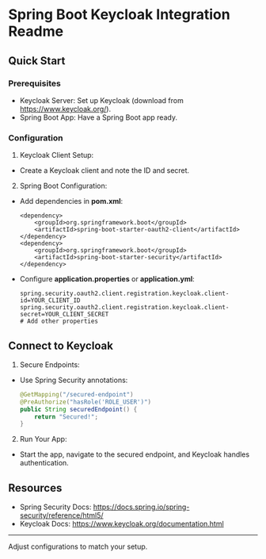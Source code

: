 # Spring Boot Keycloak Integration Readme

## Quick Start
### Prerequisites
- Keycloak Server: Set up Keycloak (download from https://www.keycloak.org/).
- Spring Boot App: Have a Spring Boot app ready.

### Configuration
1. Keycloak Client Setup:
- Create a Keycloak client and note the ID and secret.
2. Spring Boot Configuration:
- Add dependencies in **pom.xml**:
    ```
    <dependency>
        <groupId>org.springframework.boot</groupId>
        <artifactId>spring-boot-starter-oauth2-client</artifactId>
    </dependency>
    <dependency>
        <groupId>org.springframework.boot</groupId>
        <artifactId>spring-boot-starter-security</artifactId>
    </dependency>
    ```
- Configure **application.properties** or **application.yml**:
    ```
    spring.security.oauth2.client.registration.keycloak.client-id=YOUR_CLIENT_ID
    spring.security.oauth2.client.registration.keycloak.client-secret=YOUR_CLIENT_SECRET
    # Add other properties
    ```
## Connect to Keycloak

1. Secure Endpoints:
- Use Spring Security annotations:
    ``` java
    @GetMapping("/secured-endpoint")
    @PreAuthorize("hasRole('ROLE_USER')")
    public String securedEndpoint() {
        return "Secured!";
    }
    ```
2. Run Your App:
- Start the app, navigate to the secured endpoint, and Keycloak handles authentication.

## Resources
- Spring Security Docs: https://docs.spring.io/spring-security/reference/html5/
- Keycloak Docs: https://www.keycloak.org/documentation.html

<hr>

Adjust configurations to match your setup.
